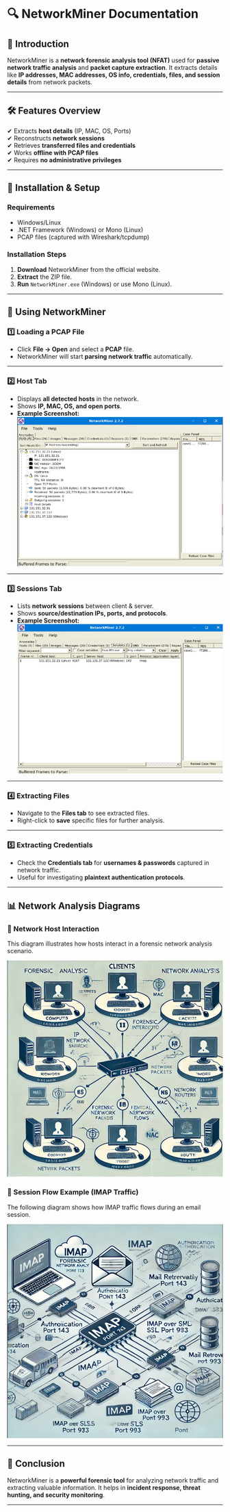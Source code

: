 # 🔍 NetworkMiner Documentation  

## 📌 Introduction  
NetworkMiner is a **network forensic analysis tool (NFAT)** used for **passive network traffic analysis** and **packet capture extraction**. It extracts details like **IP addresses, MAC addresses, OS info, credentials, files, and session details** from network packets.  

---

## 🛠 Features Overview  
✔ Extracts **host details** (IP, MAC, OS, Ports)  
✔ Reconstructs **network sessions**  
✔ Retrieves **transferred files and credentials**  
✔ Works **offline with PCAP files**  
✔ Requires **no administrative privileges**  

---

## 🔧 Installation & Setup  
### **Requirements**  
- Windows/Linux  
- .NET Framework (Windows) or Mono (Linux)  
- PCAP files (captured with Wireshark/tcpdump)  

### **Installation Steps**  
1. **Download** NetworkMiner from the official website.  
2. **Extract** the ZIP file.  
3. **Run** `NetworkMiner.exe` (Windows) or use Mono (Linux).  

---

## 🚀 Using NetworkMiner  

### **1️⃣ Loading a PCAP File**  
- Click **File → Open** and select a **PCAP** file.  
- NetworkMiner will start **parsing network traffic** automatically.  

---

### **2️⃣ Host Tab**  
- Displays **all detected hosts** in the network.  
- Shows **IP, MAC, OS, and open ports**.  
- **Example Screenshot:**  
  ![Host Tab](screenshots/host_tab.png)  

---

### **3️⃣ Sessions Tab**  
- Lists **network sessions** between client & server.  
- Shows **source/destination IPs, ports, and protocols**.  
- **Example Screenshot:**  
  ![Sessions Tab](screenshots/session_tab.png)  

---

### **4️⃣ Extracting Files**  
- Navigate to the **Files tab** to see extracted files.  
- Right-click to **save** specific files for further analysis.  

---

### **5️⃣ Extracting Credentials**  
- Check the **Credentials tab** for **usernames & passwords** captured in network traffic.  
- Useful for investigating **plaintext authentication protocols**.  

---

## 📊 Network Analysis Diagrams  



### **📌 Network Host Interaction**   
This diagram illustrates how hosts interact in a forensic network analysis scenario.  

![Host Interaction](images/host_interaction.png)

### **📌 Session Flow Example (IMAP Traffic)**  
The following diagram shows how IMAP traffic flows during an email session.  

![IMAP Traffic](images/imap_traffic.png)
 
---

## 🎯 Conclusion  
NetworkMiner is a **powerful forensic tool** for analyzing network traffic and extracting valuable information. It helps in **incident response, threat hunting, and security monitoring**.  

---

